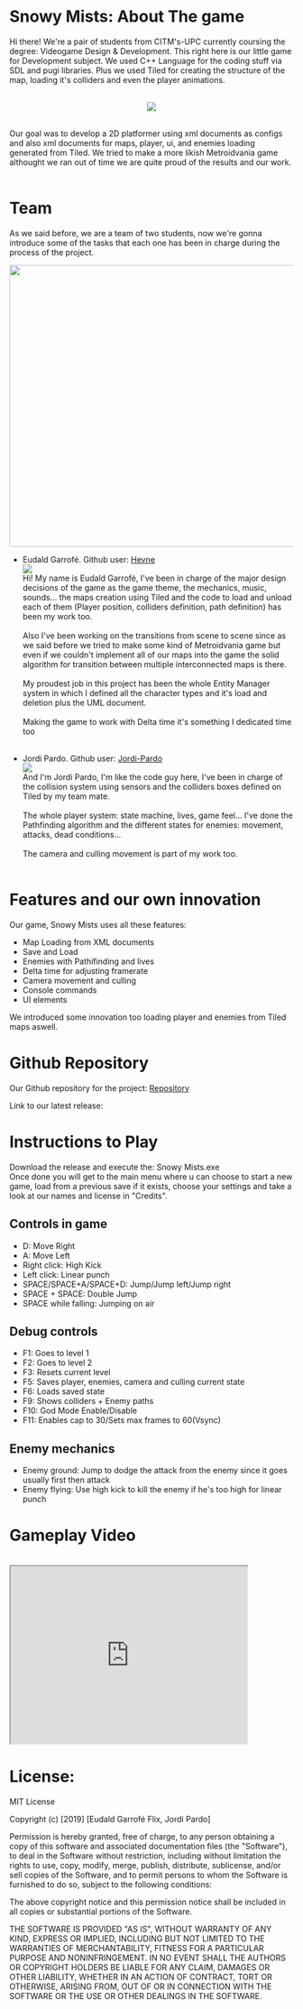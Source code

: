 # Snowy Mists: About The game

Hi there! We're a pair of students from CITM's-UPC currently coursing the degree: Videogame Design & Development.
This right here is our little game for Development subject. We used C++ Language for the coding stuff via SDL and pugi libraries. Plus we used Tiled for creating the structure of the map, loading it's colliders and even the player animations. <br> <br>
<p align="center">
<img src="Web_Pics/software.png"> <br> <br>
</p>

Our goal was to develop a 2D platformer using xml documents as configs and also xml documents for maps, player, ui, and enemies loading generated from Tiled. We tried to make a more likish Metroidvania game althought we ran out of time we are quite proud of the results and our work. <br> <br>

# Team

As we said before, we are a team of two students, now we're gonna introduce some of the tasks that each one has been in charge during the process of the project. <br>
<p align="center">
<img width="700" height="500" src="Web_Pics/team_pic.PNG"><br>
</p>


* Eudald Garrofé. Github user: [Hevne](https://github.com/Hevne)<br>
<img src="Web_Pics/eudald_pic.png"><br>
Hi! My name is Eudald Garrofé, I've been in charge of the major design decisions of the game as the game theme, the mechanics, music, sounds... the maps creation using Tiled and the code to load and unload each of them (Player position, colliders definition, path definition) has been my work too.<br> <br>
Also I've been working on the transitions from scene to scene since as we said before we tried to make some kind of Metroidvania game but even if we couldn't implement all of our maps into the game the solid algorithm for transition between multiple interconnected maps is there. <br> <br>
My proudest job in this project has been the whole Entity Manager system in which I defined all the character types and it's load and deletion plus the UML document. <br> <br>
Making the game to work with Delta time it's something I dedicated time too <br> <br>

* Jordi Pardo. Github user: [Jordi-Pardo](https://github.com/Jordi-Pardo)<br>
<img src="Web_Pics/jordi_pic.png"><br>
And I'm Jordi Pardo, I'm like the code guy here, I've been in charge of the collision system using sensors and the colliders boxes defined on Tiled by my team mate.<br> <br>
The whole player system: state machine, lives, game feel... I've done the Pathfinding algorithm and the different states for enemies: movement, attacks, dead conditions... <br> <br>
The camera and culling movement is part of my work too. <br> <br>

# Features and our own innovation

Our game, Snowy Mists uses all these features:
* Map Loading from XML documents
* Save and Load
* Enemies with Pathifinding and lives
* Delta time for adjusting framerate 
* Camera movement and culling
* Console commands
* UI elements

We introduced some innovation too loading player and enemies from Tiled maps aswell.

# Github Repository

Our Github repository for the project:
[Repository](https://github.com/Development-CITM/2D-Platformer) <br>

Link to our latest release:
<br>


# Instructions to Play

Download the release and execute the: Snowy Mists.exe <br>
Once done you will get to the main menu where u can choose to start a new game, load from a previous save if it exists, choose your settings and take a look at our names and license in "Credits".

## Controls in game

* D: Move Right
* A: Move Left
* Right click: High Kick
* Left click: Linear punch
* SPACE/SPACE+A/SPACE+D: Jump/Jump left/Jump right
* SPACE + SPACE: Double Jump
* SPACE while falling: Jumping on air

## Debug controls

* F1: Goes to level 1
* F2: Goes to level 2
* F3: Resets current level
* F5: Saves player, enemies, camera and culling current state
* F6: Loads saved state
* F9: Shows colliders + Enemy paths
* F10: God Mode Enable/Disable
* F11: Enables cap to 30/Sets max frames to 60(Vsync)

## Enemy mechanics

* Enemy ground: Jump to dodge the attack from the enemy since it goes usually first then attack
* Enemy flying: Use high kick to kill the enemy if he's too high for linear punch

# Gameplay Video
<br>
<iframe width="420" height="315" src="https://youtu.be/mlpxr2GmcT4"></iframe>
          
# License:

MIT License

Copyright (c) [2019] [Eudald Garrofé Flix, Jordi Pardo]

Permission is hereby granted, free of charge, to any person obtaining a copy
of this software and associated documentation files (the "Software"), to deal
in the Software without restriction, including without limitation the rights
to use, copy, modify, merge, publish, distribute, sublicense, and/or sell
copies of the Software, and to permit persons to whom the Software is
furnished to do so, subject to the following conditions:

The above copyright notice and this permission notice shall be included in all
copies or substantial portions of the Software.

THE SOFTWARE IS PROVIDED "AS IS", WITHOUT WARRANTY OF ANY KIND, EXPRESS OR
IMPLIED, INCLUDING BUT NOT LIMITED TO THE WARRANTIES OF MERCHANTABILITY,
FITNESS FOR A PARTICULAR PURPOSE AND NONINFRINGEMENT. IN NO EVENT SHALL THE
AUTHORS OR COPYRIGHT HOLDERS BE LIABLE FOR ANY CLAIM, DAMAGES OR OTHER
LIABILITY, WHETHER IN AN ACTION OF CONTRACT, TORT OR OTHERWISE, ARISING FROM,
OUT OF OR IN CONNECTION WITH THE SOFTWARE OR THE USE OR OTHER DEALINGS IN THE
SOFTWARE.
           
